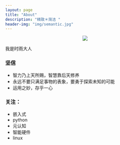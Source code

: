 ```yaml
---
layout: page
title: "About"
description: "精致＊简洁 "
header-img: "img/semantic.jpg"
---
```



<center>
    <p><img src="http://7xs8go.com1.z0.glb.clouddn.com/bigxiang.png" align="center"></p>
</center>

我是时雨大人


### 坚信

 - 智力乃上天所赐，智慧靠后天修养
 - 永远不要只满足事物的表象，要勇于探索未知的可能
 - 运用之妙，存乎一心



### 关注：

 - 嵌入式
 - python
 - 元认知
 - 智能硬件
 - linux




